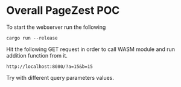 # Overall PageZest POC

To start the webserver run the following
```
cargo run --release
```

Hit the following GET request in order to call WASM module and run addition function from it.

```
http://localhost:8080/?a=15&b=15
```

Try with different query parameters values.

